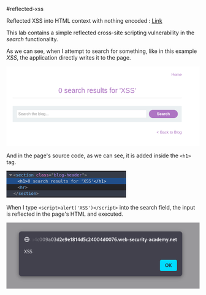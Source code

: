 #reflected-xss

Reflected XSS into HTML context with nothing encoded : [Link](https://portswigger.net/web-security/cross-site-scripting/reflected/lab-html-context-nothing-encoded)

This lab contains a simple reflected cross-site scripting vulnerability in the *search* functionality.

As we can see, when I attempt to search for something, like in this example *XSS*, the application directly writes it to the page.

<img src="IMG/S1.png">

And in the page's source code, as we can see, it is added inside the `<h1>` tag.

<img src="IMG/S2.png">

When I type `<script>alert('XSS')</script>` into the search field, the input is reflected in the page's HTML and executed.

<img src="IMG/S3.png">
